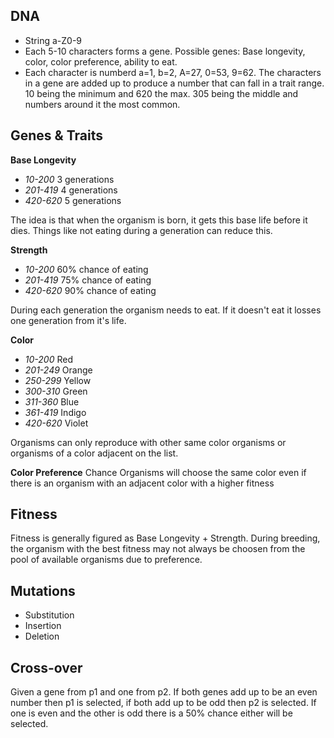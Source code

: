 ## DNA

* String a-Z0-9
* Each 5-10 characters forms a gene. Possible genes: Base longevity, color, color preference, ability to eat.
* Each character is numberd a=1, b=2, A=27, 0=53, 9=62. The characters in a gene are added up to produce a number that can fall in a trait range. 10 being the minimum and 620 the max. 305 being the middle and numbers around it the most common. 

## Genes & Traits
**Base Longevity**

* *10-200* 3 generations
* *201-419* 4 generations
* *420-620* 5 generations

The idea is that when the organism is born, it gets this base life before it dies. Things like not eating during a generation can reduce this. 

**Strength**

* *10-200* 60% chance of eating
* *201-419* 75% chance of eating
* *420-620* 90% chance of eating

During each generation the organism needs to eat. If it doesn't eat it losses one generation from it's life.

**Color**

* *10-200* Red
* *201-249* Orange
* *250-299* Yellow
* *300-310* Green
* *311-360* Blue
* *361-419* Indigo
* *420-620* Violet

Organisms can only reproduce with other same color organisms or organisms of a color adjacent on the list. 

**Color Preference**
Chance Organisms will choose the same color even if there is an organism with an adjacent color with a higher fitness

## Fitness

Fitness is generally figured as Base Longevity + Strength. During breeding, the organism with the best fitness may not always be choosen from the pool of available organisms due to preference.

## Mutations

* Substitution
* Insertion
* Deletion

## Cross-over

Given a gene from p1 and one from p2. If both genes add up to be an even number then p1 is selected, if both add up to be odd then p2 is selected. If one is even and the other is odd there is a 50% chance either will be selected.
